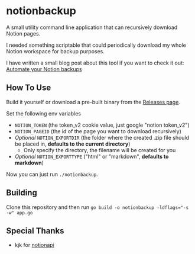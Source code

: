 # notionbackup

A small utility command line application that can recursively download Notion pages.

I needed something scriptable that could periodically download my whole Notion workspace for backup purposes.

I have written a small blog post about this tool if you want to check it out: [Automate your Notion backups](https://blog.shayan.sx/automate-your-notion-backups.html)

## How To Use

Build it yourself or download a pre-built binary from the [Releases page](https://github.com/5hay/notionbackup/releases).

Set the following env variables

- `NOTION_TOKEN` (the token_v2 cookie value, just google "notion token_v2")
- `NOTION_PAGEID` (the id of the page you want to download recursively)
- _Optional_ `NOTION_EXPORTDIR` (the folder where the created .zip file should be placed in, **defaults to the current directory**)
  - Only specify the directory, the filename will be created for you
- _Optional_ `NOTION_EXPORTTYPE` ("html" or "markdown", **defaults to markdown**)

Now you can just run `./notionbackup`.

## Building

Clone this repository and then run `go build -o notionbackup -ldflags="-s -w" app.go`

## Special Thanks

- kjk for [notionapi](https://github.com/kjk/notionapi)
